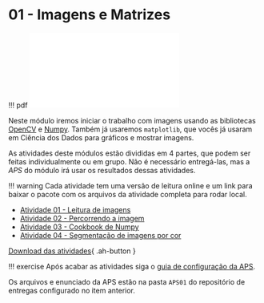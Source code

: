 # 01 - Imagens e Matrizes


!!! pdf
    ![](slides.pdf)
    

Neste módulo iremos iniciar o trabalho com imagens usando as bibliotecas [OpenCV](https://opencv.org) e [Numpy](https://numpy.org). Também já usaremos `matplotlib`, que vocês já usaram em Ciência dos Dados para gráficos e mostrar imagens.

As atividades deste módulos estão divididas em 4 partes, que podem ser feitas individualmente ou em grupo. Não é necessário entregá-las, mas a *APS* do módulo irá usar os resultados dessas atividades. 

!!! warning
    Cada atividade tem uma versão de leitura online e um link para baixar o pacote com os arquivos da atividade completa para rodar local. 

- [Atividade 01 - Leitura de imagens](atividade1/)
- [Atividade 02 - Percorrendo a imagem](atividade2/)
- [Atividade 03 - Cookbook de Numpy](atividade3/)
- [Atividade 04 - Segmentação de imagens por cor](atividade4/)

[Download das atividades](atividades-modulo01-aluno.zip){ .ah-button }


!!! exercise
    Após acabar as atividades siga o [guia de configuração da APS](../../guias-infra/aps.md). 
    
Os arquivos e enunciado da APS estão na pasta `APS01` do repositório de entregas configurado no item anterior.

